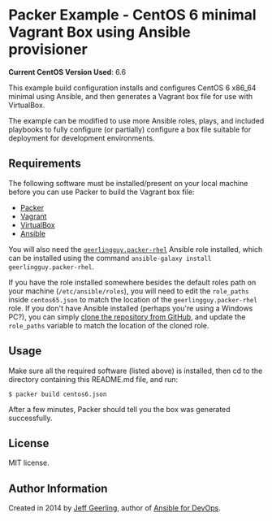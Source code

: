 # Packer Example - CentOS 6 minimal Vagrant Box using Ansible provisioner

**Current CentOS Version Used**: 6.6

This example build configuration installs and configures CentOS 6 x86_64 minimal using Ansible, and then generates a Vagrant box file for use with VirtualBox.

The example can be modified to use more Ansible roles, plays, and included playbooks to fully configure (or partially) configure a box file suitable for deployment for development environments.

## Requirements

The following software must be installed/present on your local machine before you can use Packer to build the Vagrant box file:

  - [Packer](http://www.packer.io/)
  - [Vagrant](http://vagrantup.com/)
  - [VirtualBox](https://www.virtualbox.org/)
  - [Ansible](http://docs.ansible.com/intro_installation.html)

You will also need the [`geerlingguy.packer-rhel`](https://galaxy.ansible.com/list#/roles/671) Ansible role installed, which can be installed using the command `ansible-galaxy install geerlingguy.packer-rhel`.

If you have the role installed somewhere besides the default roles path on your machine (`/etc/ansible/roles`), you will need to edit the `role_paths` inside `centos65.json` to match the location of the `geerlingguy.packer-rhel` role. If you don't have Ansible installed (perhaps you're using a Windows PC?), you can simply [clone the repository from GitHub](https://github.com/geerlingguy/ansible-role-packer-rhel), and update the `role_paths` variable to match the location of the cloned role.

## Usage

Make sure all the required software (listed above) is installed, then cd to the directory containing this README.md file, and run:

    $ packer build centos6.json

After a few minutes, Packer should tell you the box was generated successfully.

## License

MIT license.

## Author Information

Created in 2014 by [Jeff Geerling](http://jeffgeerling.com/), author of [Ansible for DevOps](http://ansiblefordevops.com/).
